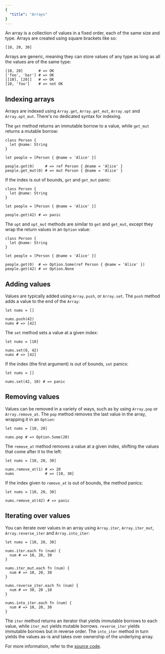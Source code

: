 ```yaml
---
{
  "title": "Arrays"
}
---
```


An array is a collection of values in a fixed order, each of the same size and
type. Arrays are created using square brackets like so:

```inko
[10, 20, 30]
```

Arrays are generic, meaning they can store values of any type as long as all the
values are of the same type:

```inko
[10, 20]       # => OK
['foo', 'bar'] # => OK
[[10], [20]]   # => OK
[10, 'foo']    # => not OK
```

## Indexing arrays

Arrays are indexed using `Array.get`, `Array.get_mut`, `Array.opt` and
`Array.opt_mut`. There's no dedicated syntax for indexing.

The `get` method returns an immutable borrow to a value, while `get_mut` returns
a mutable borrow:

```inko
class Person {
  let @name: String
}

let people = [Person { @name = 'Alice' }]

people.get(0)     # => ref Person { @name = 'Alice' }
people.get_mut(0) # => mut Person { @name = 'Alice' }
```

If the index is out of bounds, `get` and `get_mut` panic:

```inko
class Person {
  let @name: String
}

let people = [Person { @name = 'Alice' }]

people.get(42) # => panic
```

The `opt` and `opt_mut` methods are similar to `get` and `get_mut`, except they
wrap the return values in an `Option` value:

```inko
class Person {
  let @name: String
}

let people = [Person { @name = 'Alice' }]

people.get(0)  # => Option.Some(ref Person { @name = 'Alice' })
people.get(42) # => Option.None
```

## Adding values

Values are typically added using `Array.push`, or `Array.set`. The `push` method
adds a value to the end of the `Array`:

```inko
let nums = []

nums.push(42)
nums # => [42]
```

The `set` method sets a value at a given index:

```inko
let nums = [10]

nums.set(0, 42)
nums # => [42]
```

If the index (the first argument) is out of bounds, `set` panics:

```inko
let nums = []

nums.set(42, 10) # => panic
```

## Removing values

Values can be removed in a variety of ways, such as by using `Array.pop` or
`Array.remove_at`. The `pop` method removes the last value in the array,
wrapping it in an `Option`:

```inko
let nums = [10, 20]

nums.pop # => Option.Some(20)
```

The `remove_at` method removes a value at a given index, shifting the values
that come after it to the left:

```inko
let nums = [10, 20, 30]

nums.remove_at(1) # => 20
nums              # => [10, 30]
```

If the index given to `remove_at` is out of bounds, the method panics:

```inko
let nums = [10, 20, 30]

nums.remove_at(42) # => panic
```

## Iterating over values

You can iterate over values in an array using `Array.iter`, `Array.iter_mut`,
`Array.reverse_iter` and `Array.into_iter`:

```inko
let nums = [10, 20, 30]

nums.iter.each fn (num) {
  num # => 10, 20, 30
}

nums.iter_mut.each fn (num) {
  num # => 10, 20, 30
}

nums.reverse_iter.each fn (num) {
  num # => 30, 20 ,10
}

nums.into_iter.each fn (num) {
  num # => 10, 20, 30
}
```

The `iter` method returns an iterator that yields immutable borrows to each
value, while `iter_mut` yields mutable borrows. `reverse_iter` yields immutable
borrows but in reverse order. The `into_iter` method in turn yields the values
as-is and takes over ownership of the underlying array.

For more information, refer to the [source
code](https://github.com/inko-lang/inko/blob/main/std/src/std/array.inko).
